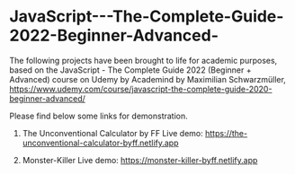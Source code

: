 # JavaScript---The-Complete-Guide-2022-Beginner-Advanced-

The following projects have been brought to life for academic purposes, based on the JavaScript - The Complete Guide 2022 (Beginner + Advanced) course on Udemy by Academind by Maximilian Schwarzmüller, https://www.udemy.com/course/javascript-the-complete-guide-2020-beginner-advanced/

Please find below some links for demonstration.

1. The Unconventional Calculator by FF
   Live demo: https://the-unconventional-calculator-byff.netlify.app

2. Monster-Killer
   Live demo: https://monster-killer-byff.netlify.app
